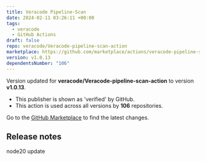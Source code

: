```yaml
---
title: Veracode Pipeline-Scan
date: 2024-02-11 03:26:11 +00:00
tags:
  - veracode
  - GitHub Actions
draft: false
repo: veracode/Veracode-pipeline-scan-action
marketplace: https://github.com/marketplace/actions/veracode-pipeline-scan
version: v1.0.13
dependentsNumber: "106"
---
```



Version updated for **veracode/Veracode-pipeline-scan-action** to version **v1.0.13**.
- This publisher is shown as 'verified' by GitHub.
- This action is used across all versions by **106** repositories.

Go to the [GitHub Marketplace](https://github.com/marketplace/actions/veracode-pipeline-scan) to find the latest changes.

## Release notes

node20 update
